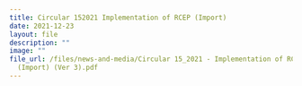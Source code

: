 ```yaml
---
title: Circular 152021 Implementation of RCEP (Import)
date: 2021-12-23
layout: file
description: ""
image: ""
file_url: /files/news-and-media/Circular 15_2021 - Implementation of RCEP
  (Import) (Ver 3).pdf
---
```

